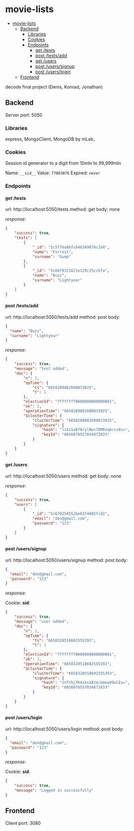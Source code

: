 # movie-lists

<!-- TOC -->

- [movie-lists](#movie-lists)
  - [Backend](#backend)
    - [Libraries](#libraries)
    - [Cookies](#cookies)
    - [Endpoints](#endpoints)
      - [get /tests](#get-tests)
      - [post /tests/add](#post-testsadd)
      - [get /users](#get-users)
      - [post /users/signup](#post-userssignup)
      - [post /users/login](#post-userslogin)
  - [Frontend](#frontend)

<!-- /TOC -->

decode final project (Denis, Konrad, Jonathan)

## Backend

Server port: 5050

### Libraries

express, MongoClient, MongoDB by mLab,

### Cookies

Session id generator to a digit from 10mln to 99,999mln

Name: `__sid__`
Value: `77003076`
Expired: `never`

### Endpoints

#### get /tests

url: http://localhost:5050/tests
method: get
body: none

*response*:

```JSON
{
    "success": true,
    "tests": [
        {
            "_id": "5c5f76a8bfc646349070c2d4",
            "name": "Forrest",
            "surname": "Gump"
        },
        {
            "_id": "5c66f9311621e129c25ccbfa",
            "name": "Buzz",
            "surname": "Lightyear"
        }
    ]
}
```

#### post /tests/add

url: http://localhost:5050/tests/add
method: post
body:  

```JSON
{
  "name": "Buzz",
  "surname": "Lightyear"
}
```

*response*:

```JSON
{
    "success": true,
    "message": "test added",
    "doc": {
        "n": 1,
        "opTime": {
            "ts": "6658289882600833025",
            "t": 1
        },
        "electionId": "7fffffff0000000000000001",
        "ok": 1,
        "operationTime": "6658289882600833025",
        "$clusterTime": {
            "clusterTime": "6658289882600833025",
            "signature": {
                "hash": "lz4i5xB7ArylNevlRM0zqArcs8s=",
                "keyId": "6656070557034872833"
            }
        }
    }
}
```

#### get /users

url: http://localhost:5050/users
method: get
body: none

*response*:

```JSON
{
    "success": true,
    "users": [
        {
            "_id": "5c670254552be03f4005fcd2",
            "email": "den@gmail.com",
            "password": "123"
        }
    ]
}
```

#### post /users/signup

url: http://localhost:5050/users/signup
method: post
body:  

```JSON
{
  "email": "den@gmail.com",
  "password": "123"
}
```

*response*:

Cookie: __sid__:

```JSON
{
    "success": true,
    "message": "user added",
    "doc": {
        "n": 1,
        "opTime": {
            "ts": "6658320518602555393",
            "t": 1
        },
        "electionId": "7fffffff0000000000000001",
        "ok": 1,
        "operationTime": "6658320518602555393",
        "$clusterTime": {
            "clusterTime": "6658320518602555393",
            "signature": {
                "hash": "1nTYbjTK4zksxBzm/UmoeO9wlEs=",
                "keyId": "6656070557034872833"
            }
        }
    }
}
```

#### post /users/login

url: http://localhost:5050/users/login
method: post
body:  

```JSON
{
  "email": "den@gmail.com",
  "password": "123"
}
```

*response*:

Cookie: __sid__:

```JSON
{
    "success": true,
    "message": "Logged in successfully"
}
```

## Frontend

Client port: 3080
